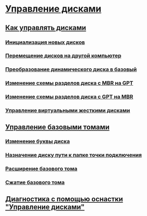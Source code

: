 # [Управление дисками](overview-of-disk-management.md)
## [Как управлять дисками](manage-disks.md)
### [Инициализация новых дисков](initialize-new-disks.md)
### [Перемещение дисков на другой компьютер](move-disks-to-another-computer.md)
### [Преобразование динамического диска в базовый](change-a-dynamic-disk-back-to-a-basic-disk.md)
### [Изменение схемы разделов диска с MBR на GPT](change-an-mbr-disk-into-a-gpt-disk.md)   
### [Изменение схемы разделов диска с GPT на MBR](change-a-gpt-disk-into-an-mbr-disk.md)         
### [Управление виртуальными жесткими дисками](manage-virtual-hard-disks.md)
## [Управление базовыми томами](manage-basic-volumes.md)
### [Изменение буквы диска](change-a-drive-letter.md)
### [Назначение диску пути к папке точки подключения](assign-a-mount-point-folder-path-to-a-drive.md)
### [Расширение базового тома](extend-a-basic-volume.md)
### [Сжатие базового тома](shrink-a-basic-volume.md)
## [Диагностика с помощью оснастки "Управление дисками"](troubleshooting-disk-management.md)